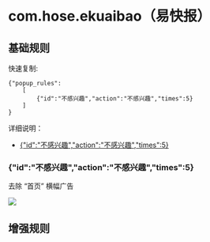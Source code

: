 # com.hose.ekuaibao（易快报）

## 基础规则

快速复制:
```
{"popup_rules":
    [
        {"id":"不感兴趣","action":"不感兴趣","times":5}
    ]
}
```
详细说明：
- [{"id":"不感兴趣","action":"不感兴趣","times":5}](#id不感兴趣action不感兴趣times5)

### {"id":"不感兴趣","action":"不感兴趣","times":5}
去除 “首页” 横幅广告

![](./assets/首页横幅广告.jpg)

## 增强规则
